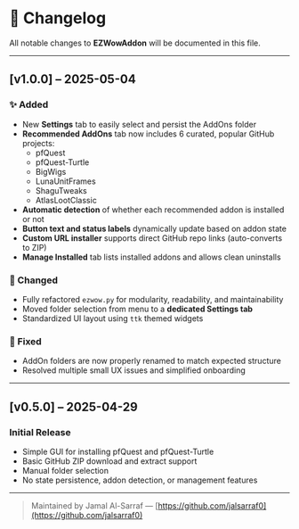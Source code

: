 # 📄 Changelog

All notable changes to **EZWowAddon** will be documented in this file.

---

## [v1.0.0] – 2025-05-04

### ✨ Added

- New **Settings** tab to easily select and persist the AddOns folder
- **Recommended AddOns** tab now includes 6 curated, popular GitHub projects:
  - pfQuest
  - pfQuest-Turtle
  - BigWigs
  - LunaUnitFrames
  - ShaguTweaks
  - AtlasLootClassic
- **Automatic detection** of whether each recommended addon is installed or not
- **Button text and status labels** dynamically update based on addon state
- **Custom URL installer** supports direct GitHub repo links (auto-converts to ZIP)
- **Manage Installed** tab lists installed addons and allows clean uninstalls

### 🧼 Changed

- Fully refactored `ezwow.py` for modularity, readability, and maintainability
- Moved folder selection from menu to a **dedicated Settings tab**
- Standardized UI layout using `ttk` themed widgets

### 🐞 Fixed

- AddOn folders are now properly renamed to match expected structure
- Resolved multiple small UX issues and simplified onboarding

---

## [v0.5.0] – 2025-04-29

### Initial Release

- Simple GUI for installing pfQuest and pfQuest-Turtle
- Basic GitHub ZIP download and extract support
- Manual folder selection
- No state persistence, addon detection, or management features

---

> Maintained by Jamal Al-Sarraf — [https://github.com/jalsarraf0](https://github.com/jalsarraf0)


